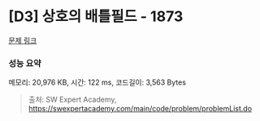 # [D3] 상호의 배틀필드 - 1873 

[문제 링크](https://swexpertacademy.com/main/code/problem/problemDetail.do?contestProbId=AV5LyE7KD2ADFAXc) 

### 성능 요약

메모리: 20,976 KB, 시간: 122 ms, 코드길이: 3,563 Bytes



> 출처: SW Expert Academy, https://swexpertacademy.com/main/code/problem/problemList.do